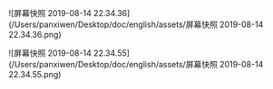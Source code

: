 

![屏幕快照 2019-08-14 22.34.36](/Users/panxiwen/Desktop/doc/english/assets/屏幕快照 2019-08-14 22.34.36.png)





![屏幕快照 2019-08-14 22.34.55](/Users/panxiwen/Desktop/doc/english/assets/屏幕快照 2019-08-14 22.34.55.png)
